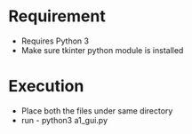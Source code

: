 # Requirement
- Requires Python 3
- Make sure tkinter python module is installed

# Execution
- Place both the files under same directory
- run - python3 a1_gui.py
